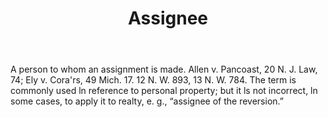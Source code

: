 ---
title: Assignee
permalink: "/definitions/assignee.html"
body: A person to whom an assignment is made. Allen v. Pancoast, 20 N. J. Law, 74;
  Ely v. Cora'rs, 49 Mich. 17. 12 N. W. 893, 13 N. W. 784. The term is commonly used
  ln reference to personal property; but it ls not incorrect, ln some cases, to apply
  it to realty, e. g., “assignee of the reversion.”
published_at: '2018-07-07'
layout: post
---